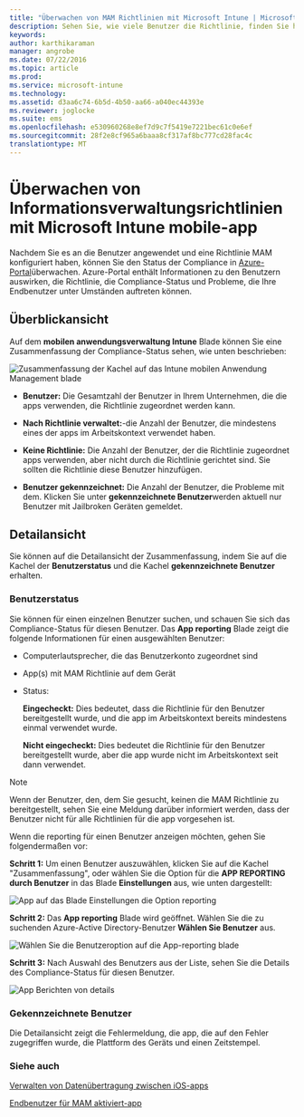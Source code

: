 ```yaml
---
title: "Überwachen von MAM Richtlinien mit Microsoft Intune | Microsoft Intune"
description: Sehen Sie, wie viele Benutzer die Richtlinie, finden Sie heraus, weitere Details Drilldown haben.
keywords: 
author: karthikaraman
manager: angrobe
ms.date: 07/22/2016
ms.topic: article
ms.prod: 
ms.service: microsoft-intune
ms.technology: 
ms.assetid: d3aa6c74-6b5d-4b50-aa66-a040ec44393e
ms.reviewer: joglocke
ms.suite: ems
ms.openlocfilehash: e530960268e8ef7d9c7f5419e7221bec61c0e6ef
ms.sourcegitcommit: 28f2e8cf965a6baaa8cf317af8bc777cd28fac4c
translationtype: MT
---
```

# Überwachen von Informationsverwaltungsrichtlinien mit Microsoft Intune mobile-app
Nachdem Sie es an die Benutzer angewendet und eine Richtlinie MAM konfiguriert haben, können Sie den Status der Compliance in [Azure-Portal](https://portal.azure.com)überwachen. Azure-Portal enthält Informationen zu den Benutzern auswirken, die Richtlinie, die Compliance-Status und Probleme, die Ihre Endbenutzer unter Umständen auftreten können.
## Überblickansicht
Auf dem **mobilen anwendungsverwaltung Intune** Blade können Sie eine Zusammenfassung der Compliance-Status sehen, wie unten beschrieben:


![Zusammenfassung der Kachel auf das Intune mobilen Anwendung Management blade](../media/mam-azure-portal-user-status-summary.png)

-   **Benutzer:** Die Gesamtzahl der Benutzer in Ihrem Unternehmen, die die apps verwenden, die Richtlinie zugeordnet werden kann.

-   **Nach Richtlinie verwaltet:**-die Anzahl der Benutzer, die mindestens eines der apps im Arbeitskontext verwendet haben.

-   **Keine Richtlinie:** Die Anzahl der Benutzer, der die Richtlinie zugeordnet apps verwenden, aber nicht durch die Richtlinie gerichtet sind.  Sie sollten die Richtlinie diese Benutzer hinzufügen.

- **Benutzer gekennzeichnet:** Die Anzahl der Benutzer, die Probleme mit dem. Klicken Sie unter **gekennzeichnete Benutzer**werden aktuell nur Benutzer mit Jailbroken Geräten gemeldet.


## Detailansicht
Sie können auf die Detailansicht der Zusammenfassung, indem Sie auf die Kachel der **Benutzerstatus** und die Kachel **gekennzeichnete Benutzer** erhalten.

### Benutzerstatus
Sie können für einen einzelnen Benutzer suchen, und schauen Sie sich das Compliance-Status für diesen Benutzer. Das **App reporting** Blade zeigt die folgende Informationen für einen ausgewählten Benutzer:
- Computerlautsprecher, die das Benutzerkonto zugeordnet sind
- App(s) mit MAM Richtlinie auf dem Gerät
- Status:

  **Eingecheckt:** Dies bedeutet, dass die Richtlinie für den Benutzer bereitgestellt wurde, und die app im Arbeitskontext bereits mindestens einmal verwendet wurde.

  **Nicht eingecheckt:** Dies bedeutet die Richtlinie für den Benutzer bereitgestellt wurde, aber die app wurde nicht im Arbeitskontext seit dann verwendet.

>[!NOTE]
> Wenn der Benutzer, den, dem Sie gesucht, keinen die MAM Richtlinie zu bereitgestellt, sehen Sie eine Meldung darüber informiert werden, dass der Benutzer nicht für alle Richtlinien für die app vorgesehen ist.

Wenn die reporting für einen Benutzer anzeigen möchten, gehen Sie folgendermaßen vor:

**Schritt 1:**  Um einen Benutzer auszuwählen, klicken Sie auf die Kachel "Zusammenfassung", oder wählen Sie die Option für die **APP REPORTING durch Benutzer** in das Blade **Einstellungen** aus, wie unten dargestellt:

![App auf das Blade Einstellungen die Option reporting](../media/mam-azure-portal-app-reporting-by-user-settings-blade.png)

**Schritt 2:** Das **App reporting** Blade wird geöffnet. Wählen Sie die zu suchenden Azure-Active Directory-Benutzer **Wählen Sie Benutzer** aus.

![Wählen Sie die Benutzeroption auf die App-reporting blade](../media/mam-azure-portal-app-reporting-select-user.png)

**Schritt 3:** Nach Auswahl des Benutzers aus der Liste, sehen Sie die Details des Compliance-Status für diesen Benutzer.

![App Berichten von details](../media/mam-azure-portal-app-reporting-by-user.png)
### Gekennzeichnete Benutzer
Die Detailansicht zeigt die Fehlermeldung, die app, die auf den Fehler zugegriffen wurde, die Plattform des Geräts und einen Zeitstempel.  

### Siehe auch
[Verwalten von Datenübertragung zwischen iOS-apps](manage-data-transfer-between-ios-apps-with-microsoft-intune.md)

[Endbenutzer für MAM aktiviert-app](end-user-experience-for-mam-enabled-apps-with-microsoft-intune.md)
